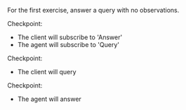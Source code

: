 For the first exercise, answer a query with no observations.

Checkpoint:
- The client will subscribe to 'Answer'
- The agent will subscribe to 'Query'

Checkpoint:
- The client will query

Checkpoint:
- The agent will answer
